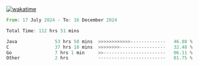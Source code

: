 [![wakatime](https://wakatime.com/badge/user/5970ac98-85fb-4bfd-a7d8-142e7d5bd274.svg)](https://wakatime.com/@5970ac98-85fb-4bfd-a7d8-142e7d5bd274)

<!--START_SECTION:waka-->

```rust
From: 17 July 2024 - To: 16 December 2024

Total Time: 112 hrs 51 mins

Java              53 hrs 50 mins  >>>>>>>>>>>>-------------   46.88 %
C                 37 hrs 18 mins  >>>>>>>>-----------------   32.48 %
Go                7 hrs 1 min     >>-----------------------   06.11 %
Other             2 hrs           -------------------------   01.75 %
```

<!--END_SECTION:waka-->
